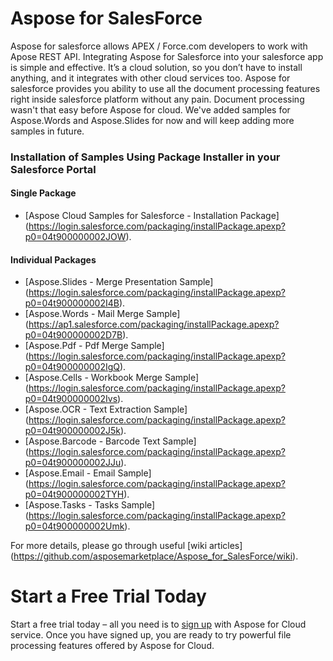 Aspose for SalesForce
=====================
Aspose for salesforce allows APEX / Force.com developers to work with Apose REST API. Integrating Aspose for Salesforce into your salesforce app is simple and effective. It’s a cloud solution, so you don’t have to install anything, and it integrates with other cloud services too. Aspose for salesforce provides you ability to use all the document processing features right inside salesforce platform without any pain. Document processing wasn't that easy before Aspose for cloud. We've added samples for Aspose.Words and Aspose.Slides for now and will keep adding more samples in future.


### Installation of Samples Using Package Installer in your Salesforce Portal
#### Single Package
* [Aspose Cloud Samples for Salesforce - Installation Package] (https://login.salesforce.com/packaging/installPackage.apexp?p0=04t900000002JOW).

#### Individual Packages
* [Aspose.Slides - Merge Presentation Sample] (https://login.salesforce.com/packaging/installPackage.apexp?p0=04t900000002I4B).
* [Aspose.Words - Mail Merge Sample] (https://ap1.salesforce.com/packaging/installPackage.apexp?p0=04t900000002D7B).
* [Aspose.Pdf - Pdf Merge Sample] (https://login.salesforce.com/packaging/installPackage.apexp?p0=04t900000002IgQ).
* [Aspose.Cells - Workbook Merge Sample] (https://login.salesforce.com/packaging/installPackage.apexp?p0=04t900000002Ivs).
* [Aspose.OCR - Text Extraction Sample] (https://login.salesforce.com/packaging/installPackage.apexp?p0=04t900000002J5k).
* [Aspose.Barcode - Barcode Text Sample] (https://login.salesforce.com/packaging/installPackage.apexp?p0=04t900000002JJu).
* [Aspose.Email - Email Sample] (https://login.salesforce.com/packaging/installPackage.apexp?p0=04t900000002TYH).
* [Aspose.Tasks - Tasks Sample] (https://login.salesforce.com/packaging/installPackage.apexp?p0=04t900000002Umk).

For more details, please go through useful [wiki articles] (https://github.com/asposemarketplace/Aspose_for_SalesForce/wiki).

Start a Free Trial Today
=========================

Start a free trial today – all you need is to [sign up](https://cloud.aspose.com/SignUp) with Aspose for Cloud service. Once you have signed up, you are ready to try powerful file processing features offered by Aspose for Cloud.
